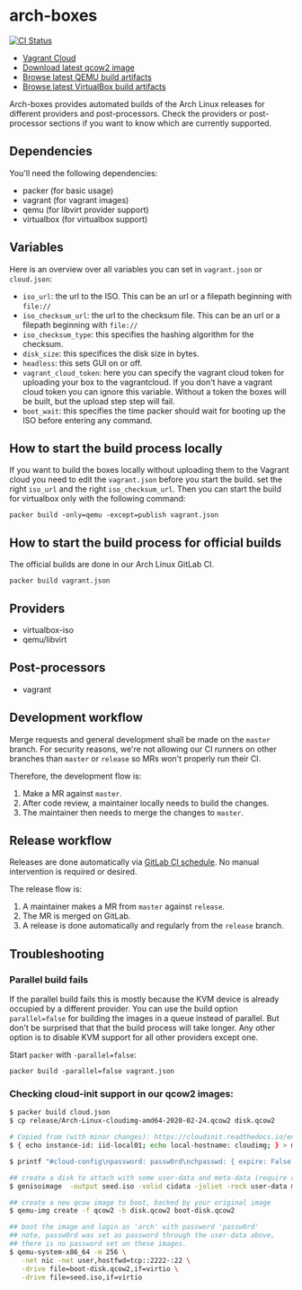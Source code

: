 # arch-boxes
[![CI Status](https://gitlab.archlinux.org/archlinux/arch-boxes/badges/master/pipeline.svg)](https://gitlab.archlinux.org/archlinux/arch-boxes/-/pipelines)

- [Vagrant Cloud](https://app.vagrantup.com/archlinux/boxes/archlinux)
- [Download latest qcow2 image](https://gitlab.archlinux.org/archlinux/arch-boxes/-/jobs/artifacts/release/download?job=build:cloud-qemu)
- [Browse latest QEMU build artifacts](https://gitlab.archlinux.org/archlinux/arch-boxes/-/jobs/artifacts/release/browse?job=build:vagrant-qemu)
- [Browse latest VirtualBox build artifacts](https://gitlab.archlinux.org/archlinux/arch-boxes/-/jobs/artifacts/release/browse?job=build:vagrant-virtualbox)

Arch-boxes provides automated builds of the Arch Linux releases for
different providers and post-processors. Check the providers or post-processor sections if you want to know
which are currently supported.

## Dependencies
You'll need the following dependencies:

* packer (for basic usage)
* vagrant (for vagrant images)
* qemu (for libvirt provider support)
* virtualbox (for virtualbox support)

## Variables
Here is an overview over all variables you can set in `vagrant.json` or
`cloud.json`:

* `iso_url`: the url to the ISO. This can be an url or a filepath
  beginning with `file://`
* `iso_checksum_url`: the url to the checksum file. This can be an url
  or a filepath beginning with `file://`
* `iso_checksum_type`: this specifies the hashing algorithm for the
  checksum.
* `disk_size`: this specifices the disk size in bytes.
* `headless`: this sets GUI on or off.
* `vagrant_cloud_token`: here you can specify the vagrant cloud token for
  uploading your box to the vagrantcloud. If you don't have a vagrant cloud
  token you can ignore this variable. Without a token the boxes will be
  built, but the upload step step will fail.
* `boot_wait`: this specifies the time packer should wait for booting up
  the ISO before entering any command.

## How to start the build process locally
If you want to build the boxes locally without uploading them to the Vagrant
cloud you need to edit the `vagrant.json` before you start the build. set the
right `iso_url` and the right `iso_checksum_url`. Then you can start the build
for virtualbox only with the following command:

`packer build -only=qemu -except=publish vagrant.json`

## How to start the build process for official builds
The official builds are done in our Arch Linux GitLab CI.

`packer build vagrant.json`

## Providers

* virtualbox-iso
* qemu/libvirt

## Post-processors

* vagrant

## Development workflow
Merge requests and general development shall be made on the `master` branch.
For security reasons, we're not allowing our CI runners on other branches than
`master` or `release` so MRs won't properly run their CI.

Therefore, the development flow is:

1. Make a MR against `master`.
2. After code review, a maintainer locally needs to build the changes.
3. The maintainer then needs to merge the changes to `master`.

## Release workflow
Releases are done automatically via [GitLab CI
schedule](https://gitlab.archlinux.org/archlinux/arch-boxes/-/pipeline_schedules).
No manual intervention is required or desired.

The release flow is:

1. A maintainer makes a MR from `master` against `release`.
2. The MR is merged on GitLab.
3. A release is done automatically and regularly from the `release` branch.

## Troubleshooting

### Parallel build fails
If the parallel build fails this is mostly because the KVM device is
already occupied by a different provider. You can use the build option
`parallel=false` for building the images in a queue instead of parallel.
But don't be surprised that that the build process will take longer. Any
other option is to disable KVM support for all other providers except
one.

Start `packer` with `-parallel=false`:

`packer build -parallel=false vagrant.json`

### Checking cloud-init support in our qcow2 images:

```bash
$ packer build cloud.json
$ cp release/Arch-Linux-cloudimg-amd64-2020-02-24.qcow2 disk.qcow2

# Copied from (with minor changes): https://cloudinit.readthedocs.io/en/latest/topics/datasources/nocloud.html
$ { echo instance-id: iid-local01; echo local-hostname: cloudimg; } > meta-data

$ printf "#cloud-config\npassword: passw0rd\nchpasswd: { expire: False }\nssh_pwauth: True\n" > user-data

## create a disk to attach with some user-data and meta-data (require cdrkit)
$ genisoimage  -output seed.iso -volid cidata -joliet -rock user-data meta-data

## create a new qcow image to boot, backed by your original image
$ qemu-img create -f qcow2 -b disk.qcow2 boot-disk.qcow2

## boot the image and login as 'arch' with password 'passw0rd'
## note, passw0rd was set as password through the user-data above,
## there is no password set on these images.
$ qemu-system-x86_64 -m 256 \
   -net nic -net user,hostfwd=tcp::2222-:22 \
   -drive file=boot-disk.qcow2,if=virtio \
   -drive file=seed.iso,if=virtio
```

